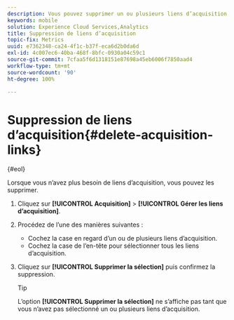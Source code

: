 ```yaml
---
description: Vous pouvez supprimer un ou plusieurs liens d’acquisition s’ils ne sont plus nécessaires.
keywords: mobile
solution: Experience Cloud Services,Analytics
title: Suppression de liens d’acquisition
topic-fix: Metrics
uuid: e7362348-ca24-4f1c-b37f-eca6d2b0da6d
exl-id: 4c007ec6-40ba-468f-8bfc-0930a04c59c1
source-git-commit: 7cfaa5f6d1318151e87698a45eb6006f7850aad4
workflow-type: tm+mt
source-wordcount: '90'
ht-degree: 100%

---
```


# Suppression de liens d’acquisition{#delete-acquisition-links}

{#eol}

Lorsque vous n’avez plus besoin de liens d’acquisition, vous pouvez les supprimer.

1. Cliquez sur **[!UICONTROL Acquisition]** > **[!UICONTROL Gérer les liens d’acquisition]**.
1. Procédez de l’une des manières suivantes :

   * Cochez la case en regard d’un ou de plusieurs liens d’acquisition.
   * Cochez la case de l’en-tête pour sélectionner tous les liens d’acquisition.

1. Cliquez sur **[!UICONTROL Supprimer la sélection]** puis confirmez la suppression.

   >[!TIP]
   >
   >L’option **[!UICONTROL Supprimer la sélection]** ne s’affiche pas tant que vous n’avez pas sélectionné un ou plusieurs liens d’acquisition.
